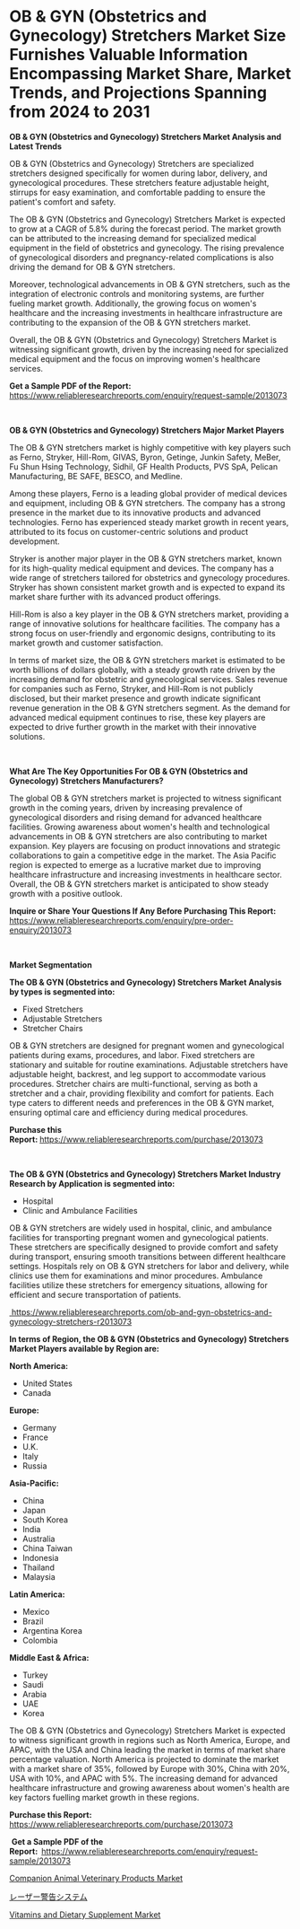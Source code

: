 <p><h1>OB & GYN (Obstetrics and Gynecology) Stretchers Market Size Furnishes Valuable Information Encompassing Market Share, Market Trends, and Projections Spanning from 2024 to 2031</h1></p><p><strong>OB & GYN (Obstetrics and Gynecology) Stretchers Market Analysis and Latest Trends</strong></p>
<p><p>OB & GYN (Obstetrics and Gynecology) Stretchers are specialized stretchers designed specifically for women during labor, delivery, and gynecological procedures. These stretchers feature adjustable height, stirrups for easy examination, and comfortable padding to ensure the patient's comfort and safety.</p><p>The OB & GYN (Obstetrics and Gynecology) Stretchers Market is expected to grow at a CAGR of 5.8% during the forecast period. The market growth can be attributed to the increasing demand for specialized medical equipment in the field of obstetrics and gynecology. The rising prevalence of gynecological disorders and pregnancy-related complications is also driving the demand for OB & GYN stretchers.</p><p>Moreover, technological advancements in OB & GYN stretchers, such as the integration of electronic controls and monitoring systems, are further fueling market growth. Additionally, the growing focus on women's healthcare and the increasing investments in healthcare infrastructure are contributing to the expansion of the OB & GYN stretchers market.</p><p>Overall, the OB & GYN (Obstetrics and Gynecology) Stretchers Market is witnessing significant growth, driven by the increasing need for specialized medical equipment and the focus on improving women's healthcare services.</p></p>
<p><strong>Get a Sample PDF of the Report:&nbsp;</strong> <a href="https://www.reliableresearchreports.com/enquiry/request-sample/2013073">https://www.reliableresearchreports.com/enquiry/request-sample/2013073</a></p>
<p>&nbsp;</p>
<p><strong>OB & GYN (Obstetrics and Gynecology) Stretchers Major Market Players</strong></p>
<p><p>The OB & GYN stretchers market is highly competitive with key players such as Ferno, Stryker, Hill-Rom, GIVAS, Byron, Getinge, Junkin Safety, MeBer, Fu Shun Hsing Technology, Sidhil, GF Health Products, PVS SpA, Pelican Manufacturing, BE SAFE, BESCO, and Medline.</p><p>Among these players, Ferno is a leading global provider of medical devices and equipment, including OB & GYN stretchers. The company has a strong presence in the market due to its innovative products and advanced technologies. Ferno has experienced steady market growth in recent years, attributed to its focus on customer-centric solutions and product development.</p><p>Stryker is another major player in the OB & GYN stretchers market, known for its high-quality medical equipment and devices. The company has a wide range of stretchers tailored for obstetrics and gynecology procedures. Stryker has shown consistent market growth and is expected to expand its market share further with its advanced product offerings.</p><p>Hill-Rom is also a key player in the OB & GYN stretchers market, providing a range of innovative solutions for healthcare facilities. The company has a strong focus on user-friendly and ergonomic designs, contributing to its market growth and customer satisfaction.</p><p>In terms of market size, the OB & GYN stretchers market is estimated to be worth billions of dollars globally, with a steady growth rate driven by the increasing demand for obstetric and gynecological services. Sales revenue for companies such as Ferno, Stryker, and Hill-Rom is not publicly disclosed, but their market presence and growth indicate significant revenue generation in the OB & GYN stretchers segment. As the demand for advanced medical equipment continues to rise, these key players are expected to drive further growth in the market with their innovative solutions.</p></p>
<p>&nbsp;</p>
<p><strong>What Are The Key Opportunities For OB & GYN (Obstetrics and Gynecology) Stretchers Manufacturers?</strong></p>
<p><p>The global OB & GYN stretchers market is projected to witness significant growth in the coming years, driven by increasing prevalence of gynecological disorders and rising demand for advanced healthcare facilities. Growing awareness about women's health and technological advancements in OB & GYN stretchers are also contributing to market expansion. Key players are focusing on product innovations and strategic collaborations to gain a competitive edge in the market. The Asia Pacific region is expected to emerge as a lucrative market due to improving healthcare infrastructure and increasing investments in healthcare sector. Overall, the OB & GYN stretchers market is anticipated to show steady growth with a positive outlook.</p></p>
<p><strong>Inquire or Share Your Questions If Any Before Purchasing This Report:</strong> <a href="https://www.reliableresearchreports.com/enquiry/pre-order-enquiry/2013073">https://www.reliableresearchreports.com/enquiry/pre-order-enquiry/2013073</a></p>
<p>&nbsp;</p>
<p><strong>Market Segmentation</strong></p>
<p><strong>The OB & GYN (Obstetrics and Gynecology) Stretchers Market Analysis by types is segmented into:</strong></p>
<p><ul><li>Fixed Stretchers</li><li>Adjustable Stretchers</li><li>Stretcher Chairs</li></ul></p>
<p><p>OB & GYN stretchers are designed for pregnant women and gynecological patients during exams, procedures, and labor. Fixed stretchers are stationary and suitable for routine examinations. Adjustable stretchers have adjustable height, backrest, and leg support to accommodate various procedures. Stretcher chairs are multi-functional, serving as both a stretcher and a chair, providing flexibility and comfort for patients. Each type caters to different needs and preferences in the OB & GYN market, ensuring optimal care and efficiency during medical procedures.</p></p>
<p><strong>Purchase this Report:&nbsp;</strong><a href="https://www.reliableresearchreports.com/purchase/2013073">https://www.reliableresearchreports.com/purchase/2013073</a></p>
<p>&nbsp;</p>
<p><strong>The OB & GYN (Obstetrics and Gynecology) Stretchers Market Industry Research by Application is segmented into:</strong></p>
<p><ul><li>Hospital</li><li>Clinic and Ambulance Facilities</li></ul></p>
<p><p>OB & GYN stretchers are widely used in hospital, clinic, and ambulance facilities for transporting pregnant women and gynecological patients. These stretchers are specifically designed to provide comfort and safety during transport, ensuring smooth transitions between different healthcare settings. Hospitals rely on OB & GYN stretchers for labor and delivery, while clinics use them for examinations and minor procedures. Ambulance facilities utilize these stretchers for emergency situations, allowing for efficient and secure transportation of patients.</p></p>
<p><a href="https://www.reliableresearchreports.com/ob-and-gyn-obstetrics-and-gynecology-stretchers-r2013073">&nbsp;https://www.reliableresearchreports.com/ob-and-gyn-obstetrics-and-gynecology-stretchers-r2013073</a></p>
<p><strong>In terms of Region, the OB & GYN (Obstetrics and Gynecology) Stretchers Market Players available by Region are:</strong></p>
<p>
    <p> <strong> North America: </strong>
        <ul>
            <li>United States</li>
            <li>Canada</li>
        </ul>
        </p> 
    <p> <strong> Europe: </strong>
        <ul>
            <li>Germany</li>
            <li>France</li>
            <li>U.K.</li>
            <li>Italy</li>
            <li>Russia</li>
        </ul>
        </p> 
    <p> <strong> Asia-Pacific: </strong>
        <ul>
            <li>China</li>
            <li>Japan</li>
            <li>South Korea</li>
            <li>India</li>
            <li>Australia</li>
            <li>China Taiwan</li>
            <li>Indonesia</li>
            <li>Thailand</li>
            <li>Malaysia</li>
        </ul>
        </p> 
    <p> <strong> Latin America: </strong>
        <ul>
            <li>Mexico</li>
            <li>Brazil</li>
            <li>Argentina Korea</li>
            <li>Colombia</li>
        </ul>
        </p> 
    <p> <strong> Middle East & Africa: </strong>
        <ul>
            <li>Turkey</li>
            <li>Saudi</li>
            <li>Arabia</li>
            <li>UAE</li>
            <li>Korea</li>
        </ul>
    </p>
    </p>
<p><p>The OB & GYN (Obstetrics and Gynecology) Stretchers Market is expected to witness significant growth in regions such as North America, Europe, and APAC, with the USA and China leading the market in terms of market share percentage valuation. North America is projected to dominate the market with a market share of 35%, followed by Europe with 30%, China with 20%, USA with 10%, and APAC with 5%. The increasing demand for advanced healthcare infrastructure and growing awareness about women's health are key factors fuelling market growth in these regions.</p></p>
<p><strong>Purchase this Report: </strong><a href="https://www.reliableresearchreports.com/purchase/2013073">https://www.reliableresearchreports.com/purchase/2013073</a></p>
<p>&nbsp;<strong>Get a Sample PDF of the Report:&nbsp;&nbsp;</strong><a href="https://www.reliableresearchreports.com/enquiry/request-sample/2013073">https://www.reliableresearchreports.com/enquiry/request-sample/2013073</a></p>
<p><strong></strong></p>
<p><p><a href="https://github.com/brentleyjimmiealvaradoz4l1rea/Market-Research-Report-List-2/blob/main/companion-animal-veterinary-products-market.md">Companion Animal Veterinary Products Market</a></p><p><a href="https://medium.com/@jaremington56/%E3%83%AC%E3%83%BC%E3%82%B6%E3%83%BC%E8%AD%A6%E5%A0%B1%E3%82%B7%E3%82%B9%E3%83%86%E3%83%A0%E5%B8%82%E5%A0%B4-%E7%AB%B6%E4%BA%89%E5%88%86%E6%9E%90-%E5%B8%82%E5%A0%B4%E5%8B%95%E5%90%91-2031%E5%B9%B4%E3%81%BE%E3%81%A7%E3%81%AE%E4%BA%88%E6%B8%AC-0c2848b2767c">レーザー警告システム</a></p><p><a href="https://github.com/eeaveuhhh/Market-Research-Report-List-2/blob/main/vitamins-and-dietary-supplement-market.md">Vitamins and Dietary Supplement Market</a></p></p>
